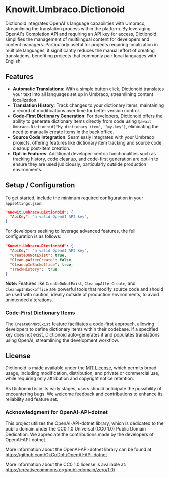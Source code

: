 # Knowit.Umbraco.Dictionoid

Dictionoid integrates OpenAI's language capabilities with Umbraco, streamlining the translation process within the platform. By leveraging OpenAI's Completion API and requiring an API key for access, Dictionoid simplifies the management of multilingual content for developers and content managers. Particularly useful for projects requiring localization in multiple languages, it significantly reduces the manual effort of creating translations, benefiting projects that commonly pair local languages with English.

## Features

- **Automatic Translations**: With a simple button click, Dictionoid translates your text into all languages set up in Umbraco, streamlining content localization.
- **Translation History**: Track changes to your dictionary items, maintaining a record of modifications over time for better version control.
- **Code-First Dictionary Generation**: For developers, Dictionoid offers the ability to generate dictionary items directly from code using `@await Umbraco.Dictionoid("My dictionary item", "my.key")`, eliminating the need to manually create items in the back office.
- **Source Code Integration**: Seamlessly integrates with your Umbraco projects, offering features like dictionary item tracking and source code cleanup post-item creation.
- **Opt-in Features**: Additional developer-centric functionalities such as tracking history, code cleanup, and code-first generation are opt-in to ensure they are used judiciously, particularly outside production environments.

## Setup / Configuration

To get started, include the minimum required configuration in your `appsettings.json`:

```json
"Knowit.Umbraco.Dictionoid": {
  "ApiKey": "a valid OpenAI API key",
}
```

For developers seeking to leverage advanced features, the full configuration is as follows:

```json
"Knowit.Umbraco.Dictionoid": {
  "ApiKey": "a valid OpenAI API key",
  "CreateOnNotExist": true,
  "CleanupAfterCreate": false,
  "CleanupInBackoffice": true,
  "TrackHistory":  true
}
```

**Note:** Features like `CreateOnNotExist`, `CleanupAfterCreate`, and `CleanupInBackoffice` are powerful tools that modify source code and should be used with caution, ideally outside of production environments, to avoid unintended alterations.

### Code-First Dictionary Items

The `CreateOnNotExist` feature facilitates a code-first approach, allowing developers to define dictionary items within their codebase. If a specified key does not exist, Dictionoid auto-generates it and populates translations using OpenAI, streamlining the development workflow.

## License

Dictionoid is made available under the [MIT License](LICENSE), which permits broad usage, including modification, distribution, and private or commercial use, while requiring only attribution and copyright notice retention.

As Dictionoid is in its early stages, users should anticipate the possibility of encountering bugs. We welcome feedback and contributions to enhance its reliability and feature set.


### Acknowledgment for OpenAI-API-dotnet

This project utilizes the OpenAI-API-dotnet library, which is dedicated to the public domain under the CC0 1.0 Universal (CC0 1.0) Public Domain Dedication. We appreciate the contributions made by the developers of OpenAI-API-dotnet.

More information about the OpenAI-API-dotnet library can be found at: https://github.com/OkGoDoIt/OpenAI-API-dotnet

More information about the CC0 1.0 license is available at: https://creativecommons.org/publicdomain/zero/1.0/
